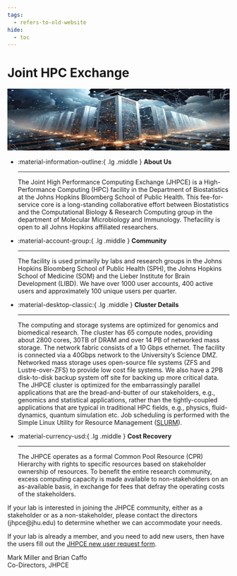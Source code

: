 ```yaml
---
tags:
  - refers-to-old-website
hide:
  - toc
---
```


# Joint HPC Exchange
![cluster logo](/images/cluster_ai_2.png)
<div class="grid cards" markdown>
  
-   :material-information-outline:{ .lg .middle } __About Us__
  
    ---

    The Joint High Performance Computing Exchange (JHPCE) is a High-Performance Computing (HPC) facility in the Department of Biostatistics at the Johns Hopkins Bloomberg School of Public Health. This fee-for-service core is a long-standing collaborative effort between Biostatistics and the Computational Biology & Research Computing group in the department of Molecular Microbiology and Immunology. Thefacility is open to all Johns Hopkins affiliated researchers. 

-   :material-account-group:{ .lg .middle } __Community__

    ---

    The facility is used primarily by labs and research groups in the Johns Hopkins Bloomberg School of Public Health (SPH), the Johns Hopkins School of Medicine (SOM) and the Lieber Institute for Brain Development (LIBD). We have over 1000 user accounts, 400 active users and         approximately 100 unique users per quarter.

-   :material-desktop-classic:{ .lg .middle } __Cluster Details__

    ---

    The computing and storage systems are optimized for genomics and biomedical research. The cluster has 65 compute nodes, providing about 2800 cores, 30TB of DRAM and over 14 PB of networked mass storage. The network fabric consists of a 10 Gbps ethernet. The facility is connected via a 40Gbps network to the University’s Science DMZ.
    Networked mass storage uses open-source file systems (ZFS and Lustre-over-ZFS) to provide low cost file systems. We also have a 2PB disk-to-disk backup system off site for backing up more critical data.
    The JHPCE cluster is optimized for the embarrassingly parallel applications that are the bread-and-butter of our stakeholders, e.g., genomics and statistical applications, rather than the tightly-coupled applications that are typical in traditional HPC fields, e.g., physics, fluid-dynamics, quantum simulation etc.  Job scheduling is performed with the Simple Linux Utility for Resource Management ([SLURM](https://slurm.schedmd.com)).

-   :material-currency-usd:{ .lg .middle } __Cost Recovery__

    ---

    The JHPCE operates as a formal Common Pool Resource (CPR) Hierarchy with rights to specific resources based on stakeholder ownership of resources. To benefit the entire research community, excess computing capacity is made available to non-stakeholders on an as-available basis, in exchange for fees that defray the operating costs of the stakeholders.
  
</div>
If your lab is interested in joining the JHPCE community, either as a
stakeholder or as a non-stakeholder, please contact the directors
(jhpce@jhu.edu) to determine whether we can accommodate your needs.

If your lab is already a member, and you need to add new users, then
have the users fill out the [JHPCE new user request
form](https://jhpce.jhu.edu/register/new-user-request/).

Mark Miller and Brian Caffo  
Co-Directors, JHPCE

